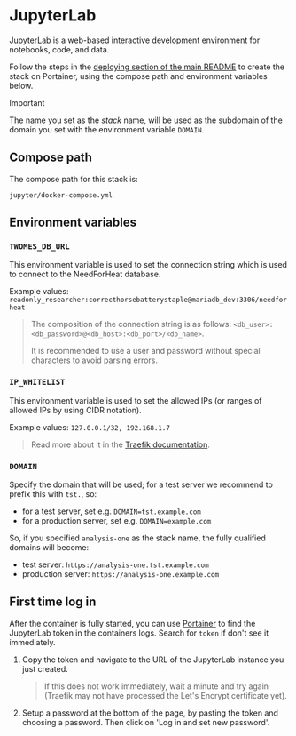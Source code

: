 # JupyterLab

[JupyterLab](https://jupyter.org/) is a web-based interactive development environment for notebooks, code, and data. 

Follow the steps in the [deploying section of the main README](../README.md#deploying) to create the stack on Portainer, using the compose path and environment variables below.

> [!IMPORTANT]
> The name you set as the *stack* name, will be used as the subdomain of the domain you set with the environment variable `DOMAIN`.
 
## Compose path

The compose path for this stack is:
```
jupyter/docker-compose.yml
```

## Environment variables

### `TWOMES_DB_URL`

This environment variable is used to set the connection string which is used to connect to the NeedForHeat database.

Example values: `readonly_researcher:correcthorsebatterystaple@mariadb_dev:3306/needforheat`

> The composition of the connection string is as follows: `<db_user>:<db_password>@<db_host>:<db_port>/<db_name>`.
>
> It is recommended to use a user and password without special characters to avoid parsing errors.

### `IP_WHITELIST`

This environment variable is used to set the allowed IPs (or ranges of allowed IPs by using CIDR notation).

Example values: `127.0.0.1/32, 192.168.1.7`

> Read more about it in the [Traefik documentation](https://doc.traefik.io/traefik/middlewares/http/ipwhitelist/).

### `DOMAIN`

Specify the domain that will be used; for a test server we recommend to prefix this with `tst.`, so:

* for a test  server, set e.g. `DOMAIN=tst.example.com`
* for a production server, set e.g. `DOMAIN=example.com`

So, if you  specified  `analysis-one` as the stack name, the fully qualified domains will become:

* test server: `https://analysis-one.tst.example.com`
* production server: `https://analysis-one.example.com`


## First time log in

After the container is fully started, you can use [Portainer](../portainer/README.md) to find the JupyterLab token in the containers logs. Search for `token` if don't see it immediately.

1. Copy the token and navigate to the URL of the JupyterLab instance you just created.

    > If this does not work immediately, wait a minute and try again (Traefik may not have processed the Let's Encrypt certificate yet).

2. Setup a password at the bottom of the page, by pasting the token and choosing a password. Then click on 'Log in and set new password'.

